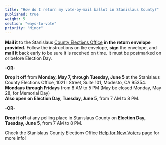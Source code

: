 ```yaml
---
title: "How do I return my vote-by-mail ballot in Stanislaus County?"
published: true
weight: 5
section: "ways-to-vote"
priority: "Minor"
---
```


**Mail it** to the Stanislaus [County Elections Office](#section-election-office-contact) **in the return envelope provided.** Follow the instructions on the envelope, **sign** the envelope, and **mail it** back early to be sure it is received on time. It must be postmarked on or before Election Day.  

  **-OR-**  

**Drop it off** from **Monday, May 7,  through Tuesday, June 5** at the Stanislaus County Elections Office, 1021 I Street, Suite 101, Modesto, CA 95354.    
**Mondays through Fridays** from 8 AM to 5 PM (May be closed Monday, May 28, for Memorial Day)  
**Also open on Election Day, Tuesday, June 5**, from 7 AM to 8 PM.  

  **-OR-**  

**Drop it off** at any polling place in Stanislaus County on **Election Day, Tuesday, June 5**, from 7 AM to 8 PM.  

Check the Stanislaus County Elections Office [Help for New Voters](http://stanvote.com/new-voter.shtm) page for more info!  
